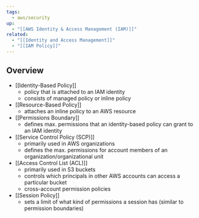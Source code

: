 ```yaml
---
tags:
  - aws/security
up:
  - "[[AWS Identity & Access Management (IAM)]]"
related:
  - "[[Identity and Access Management]]"
  - "[[IAM Policy]]"
---
```

## Overview

- [[Identity-Based Policy]]
	- policy that is attached to an IAM identity
	- consists of managed policy or inline policy
- [[Resource-Based Policy]]
	- attaches an inline policy to an AWS resource
- [[Permissions Boundary]]
	- defines max. permissions that an identity-based policy can grant to an IAM identity
- [[Service Control Policy (SCP)]] 
	- primarily used in AWS organizations
	- defines the max. permissions for account members of an organization/organizational unit
- [[Access Control List (ACL)]]
	- primarily used in S3 buckets
	- controls which principals in other AWS accounts can access a particular bucket
	- cross-account permission policies 
- [[Session Policy]]
	- sets a limit of what kind of permissions a session has (similar to permission boundaries)